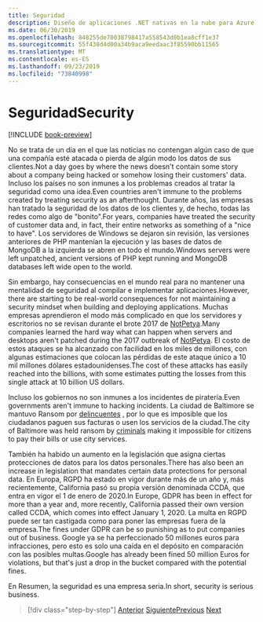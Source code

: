 ```yaml
---
title: Seguridad
description: Diseño de aplicaciones .NET nativas en la nube para Azure | Bursátil
ms.date: 06/30/2019
ms.openlocfilehash: 848255de70038798417a558543d0b1ea8cff1e37
ms.sourcegitcommit: 55f438d4d00a34b9aca9eedaac3f85590bb11565
ms.translationtype: MT
ms.contentlocale: es-ES
ms.lasthandoff: 09/23/2019
ms.locfileid: "73840998"
---
```

# <a name="security"></a><span data-ttu-id="9459c-103">Seguridad</span><span class="sxs-lookup"><span data-stu-id="9459c-103">Security</span></span>

[!INCLUDE [book-preview](../../../includes/book-preview.md)]

<span data-ttu-id="9459c-104">No se trata de un día en el que las noticias no contengan algún caso de que una compañía esté atacada o pierda de algún modo los datos de sus clientes.</span><span class="sxs-lookup"><span data-stu-id="9459c-104">Not a day goes by where the news doesn't contain some story about a company being hacked or somehow losing their customers' data.</span></span> <span data-ttu-id="9459c-105">Incluso los países no son inmunes a los problemas creados al tratar la seguridad como una idea.</span><span class="sxs-lookup"><span data-stu-id="9459c-105">Even countries aren't immune to the problems created by treating security as an afterthought.</span></span> <span data-ttu-id="9459c-106">Durante años, las empresas han tratado la seguridad de los datos de los clientes y, de hecho, todas las redes como algo de "bonito".</span><span class="sxs-lookup"><span data-stu-id="9459c-106">For years, companies have treated the security of customer data and, in fact, their entire networks as something of a "nice to have".</span></span> <span data-ttu-id="9459c-107">Los servidores de Windows se dejaron sin revisión, las versiones anteriores de PHP mantenían la ejecución y las bases de datos de MongoDB a la izquierda se abren en todo el mundo.</span><span class="sxs-lookup"><span data-stu-id="9459c-107">Windows servers were left unpatched, ancient versions of PHP kept running and MongoDB databases left wide open to the world.</span></span>

<span data-ttu-id="9459c-108">Sin embargo, hay consecuencias en el mundo real para no mantener una mentalidad de seguridad al compilar e implementar aplicaciones.</span><span class="sxs-lookup"><span data-stu-id="9459c-108">However, there are starting to be real-world consequences for not maintaining a security mindset when building and deploying applications.</span></span> <span data-ttu-id="9459c-109">Muchas empresas aprendieron el modo más complicado en que los servidores y escritorios no se revisan durante el brote 2017 de [NotPetya](https://www.wired.com/story/notpetya-cyberattack-ukraine-russia-code-crashed-the-world/).</span><span class="sxs-lookup"><span data-stu-id="9459c-109">Many companies learned the hard way what can happen when servers and desktops aren't patched during the 2017 outbreak of [NotPetya](https://www.wired.com/story/notpetya-cyberattack-ukraine-russia-code-crashed-the-world/).</span></span> <span data-ttu-id="9459c-110">El costo de estos ataques se ha alcanzado con facilidad en los miles de millones, con algunas estimaciones que colocan las pérdidas de este ataque único a 10 mil millones dólares estadounidenses.</span><span class="sxs-lookup"><span data-stu-id="9459c-110">The cost of these attacks has easily reached into the billions, with some estimates putting the losses from this single attack at 10 billion US dollars.</span></span>

<span data-ttu-id="9459c-111">Incluso los gobiernos no son inmunes a los incidentes de piratería.</span><span class="sxs-lookup"><span data-stu-id="9459c-111">Even governments aren't immune to hacking incidents.</span></span> <span data-ttu-id="9459c-112">La ciudad de Baltimore se mantuvo Ransom por [delincuentes](https://www.vox.com/recode/2019/5/21/18634505/baltimore-ransom-robbinhood-mayor-jack-young-hackers) , por lo que es imposible que los ciudadanos paguen sus facturas o usen los servicios de la ciudad.</span><span class="sxs-lookup"><span data-stu-id="9459c-112">The city of Baltimore was held ransom by [criminals](https://www.vox.com/recode/2019/5/21/18634505/baltimore-ransom-robbinhood-mayor-jack-young-hackers) making it impossible for citizens to pay their bills or use city services.</span></span>

<span data-ttu-id="9459c-113">También ha habido un aumento en la legislación que asigna ciertas protecciones de datos para los datos personales.</span><span class="sxs-lookup"><span data-stu-id="9459c-113">There has also been an increase in legislation that mandates certain data protections for personal data.</span></span> <span data-ttu-id="9459c-114">En Europa, RGPD ha estado en vigor durante más de un año y, más recientemente, California pasó su propia versión denominada CCDA, que entra en vigor el 1 de enero de 2020.</span><span class="sxs-lookup"><span data-stu-id="9459c-114">In Europe, GDPR has been in effect for more than a year and, more recently, California passed their own version called CCDA, which comes into effect January 1, 2020.</span></span> <span data-ttu-id="9459c-115">La multa en RGPD puede ser tan castigada como para poner las empresas fuera de la empresa.</span><span class="sxs-lookup"><span data-stu-id="9459c-115">The fines under GDPR can be so punishing as to put companies out of business.</span></span> <span data-ttu-id="9459c-116">Google ya se ha perfeccionado 50 millones euros para infracciones, pero esto es solo una caída en el depósito en comparación con las posibles multas.</span><span class="sxs-lookup"><span data-stu-id="9459c-116">Google has already been fined 50 million Euros for violations, but that's just a drop in the bucket compared with the potential fines.</span></span>

<span data-ttu-id="9459c-117">En Resumen, la seguridad es una empresa seria.</span><span class="sxs-lookup"><span data-stu-id="9459c-117">In short, security is serious business.</span></span>

>[!div class="step-by-step"]
><span data-ttu-id="9459c-118">[Anterior](identity-server.md)
>[Siguiente](azure-security.md)</span><span class="sxs-lookup"><span data-stu-id="9459c-118">[Previous](identity-server.md)
[Next](azure-security.md)</span></span>

